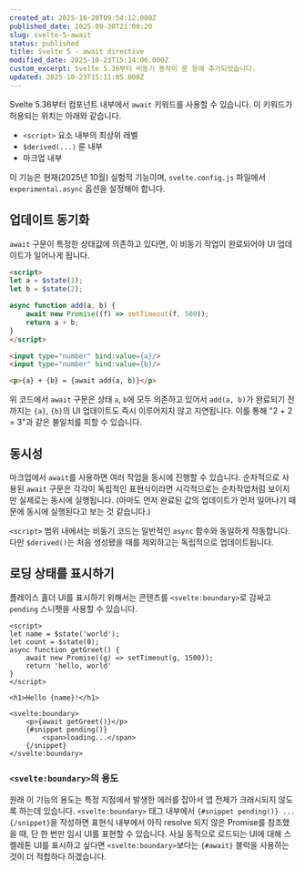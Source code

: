 ```yaml
---
created_at: 2025-10-20T09:54:12.000Z
published_date: 2025-09-30T21:00:20
slug: svelte-5-await
status: published
title: Svelte 5 - await directive
modified_date: 2025-10-23T15:14:06.000Z
custom_excerpt: Svelte 5.36부터 비동기 동작이 룬 등에 추가되었습니다.
updated: 2025-10-23T15:11:05.000Z
---
```


Svelte 5.36부터 컴포넌트 내부에서 `await` 키워드를 사용할 수 있습니다. 이 키워드가 허용되는 위치는 아래와 같습니다.

* `<script>` 요소 내부의 최상위 레벨
* `$derived(...)` 룬 내부
* 마크업 내부

이 기능은 현재(2025년 10월) 실험적 기능이며, `svelte.config.js` 파일에서 `experimental.async` 옵션을 설정해야 합니다. 

## 업데이트 동기화

`await` 구문이 특정한 상태값에 의존하고 있다면, 이 비동기 작업이 완료되어야 UI 업데이트가 일어나게 됩니다. 

```html
<script>
let a = $state(1);
let b = $state(2);

async function add(a, b) {
	await new Promise((f) => setTimeout(f, 500));
	return a + b;
}
</script>

<input type="number" bind:value={a}/>
<input type="number" bind:value={b}/>

<p>{a} + {b} = {await add(a, b)}</p>
```

위 코드에서 `await` 구문은 상태 `a`, `b`에 모두 의존하고 있어서 `add(a, b)`가 완료되기 전까지는 `{a}`, `{b}`의 UI 업데이트도 즉시 이루어지지 않고 지연됩니다. 이를 통해 "2 + 2 = 3"과 같은 불일치를 피할 수 있습니다. 

## 동시성

마크업에서 `await`를 사용하면 여러 작업을 동시에 진행할 수 있습니다. 순차적으로 사용된 `await` 구문은 각각이 독립적인 표현식이라면 시각적으로는 순차작업처럼 보이지만 실제로는 동시에 실행됩니다. (아마도 먼저 완료된 값의 업데이트가 먼저 일어나기 때문에 동시에 실행된다고 보는 것 같습니다.)

`<script>` 범위 내에서는 비동기 코드는 일반적인 `async` 함수와 동일하게 작동합니다. 다만 `$derived()`는 처음 생성됐을 때를 제외하고는 독립적으로 업데이트됩니다.

## 로딩 상태를 표시하기

플레이스 홀더 UI를 표시하기 위해서는 콘텐츠를 `<svelte:boundary>`로 감싸고 `pending` 스니펫을 사용할 수 있습니다. 

```svelte
<script>
let name = $state('world');
let count = $state(0);
async function getGreet() {
	await new Promise((g) => setTimeout(g, 1500));
	return 'hello, world'
}
</script>

<h1>Hello {name}!</h1>

<svelte:boundary>
	<p>{await getGreet()}</p>
	{#snippet pending()}
		<span>loading...</span>
	{/snippet}
</svelte:boundary>
```
### `<svelte:boundary>`의 용도

원래 이 기능의 용도는 특정 지점에서 발생한 에러를 잡아서 앱 전체가 크래시되지 않도록 하는데 있습니다. `<svelte:boundary>` 태그 내부에서 `{#snippet pending()} ... {/snippet}`을 작성하면 표현식 내부에서 아직 resolve 되지 않은 Promise를 참조했을 때, 단 한 번만 임시 UI를 표현할 수 있습니다. 사실 동적으로 로드되는 UI에 대해 스켈레톤 UI를 표시하고 싶다면 `<svelte:boundary>`보다는 `{#await}` 블럭을 사용하는 것이 더 적합하다 하겠습니다. 